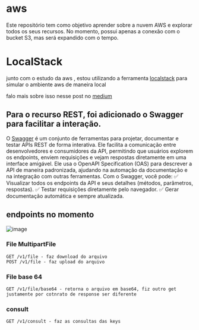 # aws 

Este repositório tem como objetivo aprender sobre a nuvem AWS e explorar todos os seus recursos. No momento, possui apenas a conexão com o bucket S3, mas será expandido com o tempo.

#  LocalStack

junto com o estudo da aws , estou utilizando a ferramenta [localstack](https://www.localstack.cloud/) para simular o ambiente aws de maneira local

falo mais sobre isso nesse post no [medium](https://medium.com/@devrocha/localstack-alternativa-local-da-aws-para-estudo-08e1c175c2cc)



## Para o recurso REST, foi adicionado o Swagger  para facilitar a interação.

   O  [Swagger](https://swagger.io/) é um conjunto de ferramentas para projetar, documentar e testar APIs REST de forma interativa.
     Ele facilita a comunicação entre desenvolvedores e consumidores da API, permitindo que usuários explorem
     os endpoints, enviem requisições e vejam respostas diretamente em uma interface amigável.
    Ele usa o OpenAPI Specification (OAS) para descrever a API de maneira padronizada, ajudando na automação da documentação e na integração com outras ferramentas.
    Com o Swagger, você pode:
    ✅ Visualizar todos os endpoints da API e seus detalhes (métodos, parâmetros, respostas).
    ✅ Testar requisições diretamente pelo navegador.
    ✅ Gerar documentação automática e sempre atualizada.


## endpoints no momento
![image](https://github.com/user-attachments/assets/4c8459b5-8144-4eb6-b82b-62d55b57048e)

### File MultipartFile

    GET /v1/file - faz download do arquivo
    POST /v1/file - faz upload do arquivo

### File base 64

    GET /v1/file/base64 - retorna o arquivo em base64, fiz outro get justamente por cotnrato de response ser diferente

### consult
  
    GET /v1/consult - faz as consultas das keys
  
  
